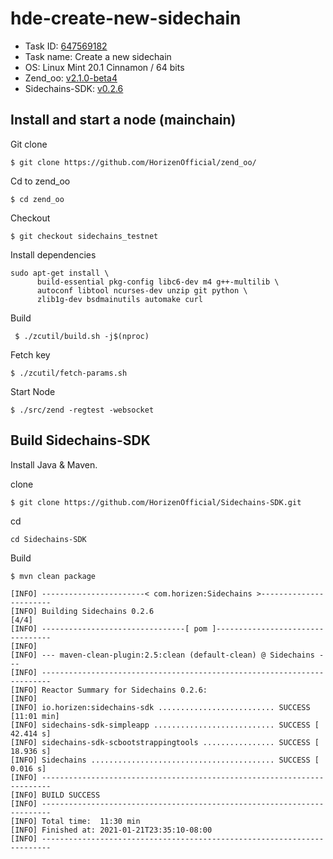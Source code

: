 # hde-create-new-sidechain

- Task ID: [647569182](https://hde.horizen.io/task/647569182)
- Task name: Create a new sidechain
- OS: Linux Mint 20.1 Cinnamon / 64 bits
- Zend_oo: [v2.1.0-beta4](https://github.com/HorizenOfficial/zend_oo/releases/tag/v2.1.0-beta4)
- Sidechains-SDK: [v0.2.6](https://github.com/HorizenOfficial/Sidechains-SDK/releases/tag/0.2.6)

## Install and start a node (mainchain)

Git clone
```
$ git clone https://github.com/HorizenOfficial/zend_oo/
```

Cd to zend_oo
```
$ cd zend_oo
```

Checkout
```
$ git checkout sidechains_testnet
```

Install dependencies
```
sudo apt-get install \
      build-essential pkg-config libc6-dev m4 g++-multilib \
      autoconf libtool ncurses-dev unzip git python \
      zlib1g-dev bsdmainutils automake curl
```
 
 Build
```
 $ ./zcutil/build.sh -j$(nproc)
```
  
Fetch key
```
$ ./zcutil/fetch-params.sh
```

Start Node
```
$ ./src/zend -regtest -websocket
```

## Build Sidechains-SDK

Install Java & Maven.

clone 
```
$ git clone https://github.com/HorizenOfficial/Sidechains-SDK.git
```

cd
```
cd Sidechains-SDK
```

Build
```
$ mvn clean package
```
```
[INFO] -----------------------< com.horizen:Sidechains >-----------------------
[INFO] Building Sidechains 0.2.6                                          [4/4]
[INFO] --------------------------------[ pom ]---------------------------------
[INFO] 
[INFO] --- maven-clean-plugin:2.5:clean (default-clean) @ Sidechains ---
[INFO] ------------------------------------------------------------------------
[INFO] Reactor Summary for Sidechains 0.2.6:
[INFO] 
[INFO] io.horizen:sidechains-sdk .......................... SUCCESS [11:01 min]
[INFO] sidechains-sdk-simpleapp ........................... SUCCESS [ 42.414 s]
[INFO] sidechains-sdk-scbootstrappingtools ................ SUCCESS [ 18.936 s]
[INFO] Sidechains ......................................... SUCCESS [  0.016 s]
[INFO] ------------------------------------------------------------------------
[INFO] BUILD SUCCESS
[INFO] ------------------------------------------------------------------------
[INFO] Total time:  11:30 min
[INFO] Finished at: 2021-01-21T23:35:10-08:00
[INFO] ------------------------------------------------------------------------
```
